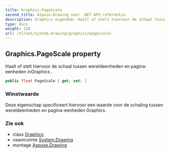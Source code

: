 ```yaml
---
title: Graphics.PageScale
second_title: Aspose.Drawing voor .NET API-referentie
description: Graphics eigendom. Haalt of stelt hiervoor de schaal tussen wereldeenheden en paginaeenheden inGraphics .
type: docs
weight: 120
url: /nl/net/system.drawing/graphics/pagescale/
---
```

## Graphics.PageScale property

Haalt of stelt hiervoor de schaal tussen wereldeenheden en pagina-eenheden inGraphics .

```csharp
public float PageScale { get; set; }
```

### Winstwaarde

Deze eigenschap specificeert hiervoor een waarde voor de schaling tussen wereldeenheden en pagina-eenheden Graphics.

### Zie ook

* class [Graphics](../)
* naamruimte [System.Drawing](../../graphics/)
* montage [Aspose.Drawing](../../../)


